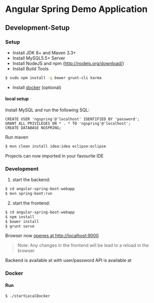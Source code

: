 # Angular Spring Demo Application 
## Development-Setup

### Setup

* Install JDK 8+ and Maven 3.3+
* Install MySQL5.5+ Server
* Install NodeJS and npm (http://nodejs.org/download/)
* Install Build Tools
```bash
$ sudo npm install -g bower grunt-cli karma
```
* Install [docker](http://docs.docker.com) (optional)


#### local setup

Install MySQL and run the following SQL:
```
CREATE USER 'ngspring'@'localhost' IDENTIFIED BY 'password';
GRANT ALL PRIVILEGES ON * . * TO 'ngspring'@'localhost';
CREATE DATABASE NGSPRING;
```

Run maven

```bash
$ mvn clean install idea:idea eclipse:eclipse
```

Projects can now imported in your favourite IDE

### Development


1. start the backend:

```bash
$ cd angular-spring-boot-webapp
$ mvn spring-boot:run
```

2. start the frontend:

```bash
$ cd angular-spring-boot-webapp
$ npm install
$ bower install
$ grunt serve
```
Browser now [openes at http://localhost:9000](http://localhost:9000)

> Note: Any changes in the frontend will be lead to a reload in the browser


Backend is available at [](http://localhost:9080) with user/password
API is available at [](http://localhost:9080/swagger-ui.html)

### Docker

#### Run

```bash
$ ./startLocalDocker
```